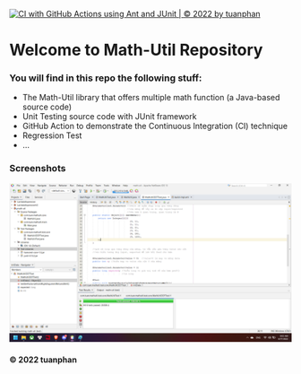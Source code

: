[![CI with GitHub Actions using Ant and JUnit | © 2022 by tuanphan](https://github.com/TuanPA0212/math-utl/actions/workflows/ci-junit.yml/badge.svg)](https://github.com/TuanPA0212/math-utl/actions/workflows/ci-junit.yml)
# Welcome to Math-Util Repository
### You will find in this repo the following stuff:
* The Math-Util library that offers multiple math function (a Java-based source code)
* Unit Testing source code with JUnit framework
* GitHub Action to demonstrate the Continuous Integration (CI) technique
* Regression Test
* ...

### Screenshots
![DDT & TDD with JUnit](https://github.com/TuanPA0212/math-utl/blob/main/images/DDT%20with%20JUnit.png)


#### © 2022 tuanphan

